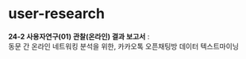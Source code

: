 # user-research
**24-2 사용자연구(01) 관찰(온라인) 결과 보고서** : <br>
동문 간 온라인 네트워킹 분석을 위한, 카카오톡 오픈채팅방 데이터 텍스트마이닝
